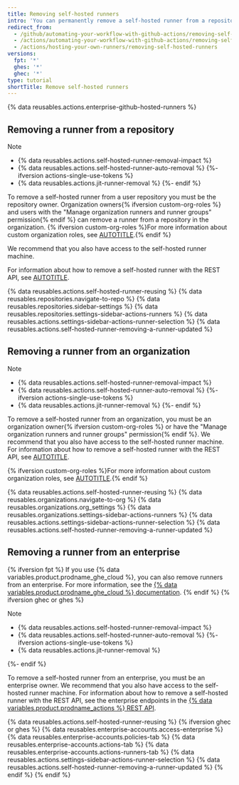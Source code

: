 ```yaml
---
title: Removing self-hosted runners
intro: 'You can permanently remove a self-hosted runner from a repository{% ifversion fpt %} or organization{% elsif ghec or ghes %}, an organization, or an enterprise{% endif %}.'
redirect_from:
  - /github/automating-your-workflow-with-github-actions/removing-self-hosted-runners
  - /actions/automating-your-workflow-with-github-actions/removing-self-hosted-runners
  - /actions/hosting-your-own-runners/removing-self-hosted-runners
versions:
  fpt: '*'
  ghes: '*'
  ghec: '*'
type: tutorial
shortTitle: Remove self-hosted runners
---
```


{% data reusables.actions.enterprise-github-hosted-runners %}

## Removing a runner from a repository

> [!NOTE]
> * {% data reusables.actions.self-hosted-runner-removal-impact %}
> * {% data reusables.actions.self-hosted-runner-auto-removal %}
{%- ifversion actions-single-use-tokens %}
> * {% data reusables.actions.jit-runner-removal %}
{%- endif %}

To remove a self-hosted runner from a user repository you must be the repository owner. Organization owners{% ifversion custom-org-roles %} and users with the "Manage organization runners and runner groups" permission{% endif %} can remove a runner from a repository in the organization. {% ifversion custom-org-roles %}For more information about custom organization roles, see [AUTOTITLE](/organizations/managing-peoples-access-to-your-organization-with-roles/about-custom-organization-roles).{% endif %}

We recommend that you also have access to the self-hosted runner machine.

For information about how to remove a self-hosted runner with the REST API, see [AUTOTITLE](/rest/actions/self-hosted-runners).

{% data reusables.actions.self-hosted-runner-reusing %}
{% data reusables.repositories.navigate-to-repo %}
{% data reusables.repositories.sidebar-settings %}
{% data reusables.repositories.settings-sidebar-actions-runners %}
{% data reusables.actions.settings-sidebar-actions-runner-selection %}
{% data reusables.actions.self-hosted-runner-removing-a-runner-updated %}

## Removing a runner from an organization

> [!NOTE]
> * {% data reusables.actions.self-hosted-runner-removal-impact %}
> * {% data reusables.actions.self-hosted-runner-auto-removal %}
{%- ifversion actions-single-use-tokens %}
> * {% data reusables.actions.jit-runner-removal %}
{%- endif %}

To remove a self-hosted runner from an organization, you must be an organization owner{% ifversion custom-org-roles %} or have the "Manage organization runners and runner groups" permission{% endif %}. We recommend that you also have access to the self-hosted runner machine. For information about how to remove a self-hosted runner with the REST API, see [AUTOTITLE](/rest/actions/self-hosted-runners).

{% ifversion custom-org-roles %}For more information about custom organization roles, see [AUTOTITLE](/organizations/managing-peoples-access-to-your-organization-with-roles/about-custom-organization-roles).{% endif %}

{% data reusables.actions.self-hosted-runner-reusing %}
{% data reusables.organizations.navigate-to-org %}
{% data reusables.organizations.org_settings %}
{% data reusables.organizations.settings-sidebar-actions-runners %}
{% data reusables.actions.settings-sidebar-actions-runner-selection %}
{% data reusables.actions.self-hosted-runner-removing-a-runner-updated %}

## Removing a runner from an enterprise

{% ifversion fpt %}
If you use {% data variables.product.prodname_ghe_cloud %}, you can also remove runners from an enterprise. For more information, see the [{% data variables.product.prodname_ghe_cloud %} documentation](/enterprise-cloud@latest/actions/hosting-your-own-runners/managing-self-hosted-runners/removing-self-hosted-runners#removing-a-runner-from-an-enterprise).
{% endif %}
{% ifversion ghec or ghes %}

> [!NOTE]
> * {% data reusables.actions.self-hosted-runner-removal-impact %}
> * {% data reusables.actions.self-hosted-runner-auto-removal %}
{%- ifversion actions-single-use-tokens %}
> * {% data reusables.actions.jit-runner-removal %}

{%- endif %}

To remove a self-hosted runner from an enterprise, you must be an enterprise owner. We recommend that you also have access to the self-hosted runner machine. For information about how to remove a self-hosted runner with the REST API, see the enterprise endpoints in the [{% data variables.product.prodname_actions %} REST API](/rest/actions/self-hosted-runners).

{% data reusables.actions.self-hosted-runner-reusing %}
{% ifversion ghec or ghes %}
{% data reusables.enterprise-accounts.access-enterprise %}
{% data reusables.enterprise-accounts.policies-tab %}
{% data reusables.enterprise-accounts.actions-tab %}
{% data reusables.enterprise-accounts.actions-runners-tab %}
{% data reusables.actions.settings-sidebar-actions-runner-selection %}
{% data reusables.actions.self-hosted-runner-removing-a-runner-updated %}
{% endif %}
{% endif %}
